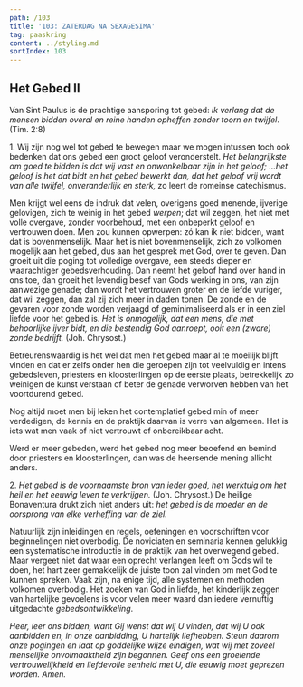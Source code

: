 ```yaml
---
path: /103
title: '103: ZATERDAG NA SEXAGESIMA'
tag: paaskring
content: ../styling.md
sortIndex: 103
---
```


## Het Gebed II

Van Sint Paulus is de prachtige aansporing tot gebed: _ik verlang dat de mensen bidden overal en reine handen opheffen zonder toorn en twijfel_. (Tim. 2:8)

1\. Wij zijn nog wel tot gebed te bewegen maar we mogen intussen toch ook bedenken dat ons gebed een groot geloof veronderstelt. _Het belangrijkste om goed te bidden is dat wij vast en onwankelbaar zijn in het geloof; ...het geloof is het dat bidt en het gebed bewerkt dan, dat het geloof vrij wordt van alle twijfel, onveranderlijk en sterk,_ zo leert de romeinse catechismus.

Men krijgt wel eens de indruk dat velen, overigens goed menende, ijverige gelovigen, zich te weinig in het gebed _werpen_; dat wil zeggen, het niet met volle overgave, zonder voorbehoud, met een onbeperkt geloof en vertrouwen doen. Men zou kunnen opwerpen: zó kan ik niet bidden, want dat is bovenmenselijk. Maar het is niet bovenmenselijk, zich zo volkomen mogelijk aan het gebed, dus aan het gesprek met God, over te geven. Dan groeit uit die poging tot volledige overgave, een steeds dieper en waarachtiger gebedsverhouding. Dan neemt het geloof hand over hand in ons toe, dan groeit het levendig besef van Gods werking in ons, van zijn aanwezige genade; dan wordt het vertrouwen groter en de liefde vuriger, dat wil zeggen, dan zal zij zich meer in daden tonen. De zonde en de gevaren voor zonde worden verjaagd of geminimaliseerd als er in een ziel liefde voor het gebed is. _Het is onmogelijk, dat een mens, die met behoorlijke ijver bidt, en die bestendig God aanroept, ooit een (zware) zonde bedrijft._ (Joh. Chrysost.)

Betreurenswaardig is het wel dat men het gebed maar al te moeilijk blijft vinden en dat er zelfs onder hen die geroepen zijn tot veelvuldig en intens gebedsleven, priesters en kloosterlingen op de eerste plaats, betrekkelijk zo weinigen de kunst verstaan of beter de genade verworven hebben van het voortdurend gebed.

Nog altijd moet men bij leken het contemplatief gebed min of meer verdedigen, de kennis en de praktijk daarvan is verre van algemeen. Het is iets wat men vaak of niet vertrouwt of onbereikbaar acht.

Werd er meer gebeden, werd het gebed nog meer beoefend en bemind door priesters en kloosterlingen, dan was de heersende mening allicht anders.

2\. _Het gebed is de voornaamste bron van ieder goed, het werktuig om het heil en het eeuwig leven te verkrijgen._ (Joh. Chrysost.) De heilige Bonaventura drukt zich niet anders uit: _het gebed is de moeder en de oorsprong van elke verheffing van de ziel._

Natuurlijk zijn inleidingen en regels, oefeningen en voorschriften voor beginnelingen niet overbodig. De noviciaten en seminaria kennen gelukkig een systematische introductie in de praktijk van het overwegend gebed. Maar vergeet niet dat waar een oprecht verlangen leeft om Gods wil te doen, het hart zeer gemakkelijk de juiste toon zal vinden om met God te kunnen spreken. Vaak zijn, na enige tijd, alle systemen en methoden volkomen overbodig. Het zoeken van God in liefde, het kinderlijk zeggen van hartelijke gevoelens is voor velen meer waard dan iedere vernuftig uitgedachte _gebedsontwikkeling_.

_Heer, leer ons bidden, want Gij wenst dat wij U vinden, dat wij U ook aanbidden en, in onze aanbidding, U hartelijk liefhebben. Steun daarom onze pogingen en laat op goddelijke wijze eindigen, wat wij met zoveel menselijke onvolmaaktheid zijn begonnen. Geef ons een groeiende vertrouwelijkheid en liefdevolle eenheid met U, die eeuwig moet geprezen worden. Amen._
